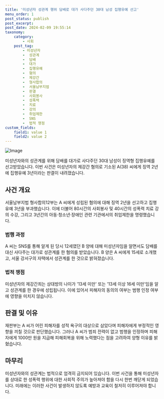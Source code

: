 ```yaml
---
title: '미성년자 성관계 행위 담배로 대가 사다주던 30대 남성 집행유예 선고'
menu_order: 1
post_status: publish
post_excerpt: 
post_date: 2024-02-09 19:55:14
taxonomy:
    category:
        - 사회
    post_tag:
        - 미성년자
        -  성관계
        -  담배
        -  대가
        -  집행유예
        -  혐의
        -  제강간
        -  형사합의
        -  서울남부지법
        -  판결
        -  사회봉사
        -  성폭력
        -  치료
        -  강의
        -  취업제한
        -  SNS
        -  법적 쟁점
custom_fields:
    field1: value 1
    field2: value 2
---
```


![Image](https://imgnews.pstatic.net/image/082/2024/02/09/0001255076_001_20240209093501145.jpg?type=w647)

미성년자와의 성관계를 위해 담배를 대가로 사다주던 30대 남성이 징역형 집행유예를 선고받았습니다. 이번 사건은 미성년자의 제강간 혐의로 기소된 A(38) 씨에게 징역 2년에 집행유예 3년이라는 판결이 내려졌습니다.
## 사건 개요
서울남부지법 형사합의12부는 A 씨에게 성립된 혐의에 대해 징역 2년을 선고하고 집행유예 3년을 부과했습니다. 이에 더불어 80시간의 사회봉사 및 40시간의 성폭력 치료 강의 수강, 그리고 3년간의 아동·청소년·장애인 관련 기관에서의 취업제한을 명령했습니다.
### 범행 과정
A 씨는 SNS를 통해 알게 된 당시 12세였던 B 양에 대해 미성년자임을 알면서도 담배를 대신 사다주는 대가로 성관계를 한 혐의를 받았습니다. B 양은 A 씨에게 15세로 소개했고, 서울 강서구의 자택에서 성관계를 한 것으로 밝혀졌습니다.
### 법적 쟁점
미성년자의 제강간죄는 상대방의 나이가 '13세 미만' 또는 '13세 이상 16세 미만'임을 알고 성관계를 한 경우에 성립됩니다. 이에 있어서 피해자의 동의의 여부는 범행 인정 여부에 영향을 미치지 않습니다.
## 판결 및 이유
재판부는 A 씨가 어린 피해자를 성적 욕구의 대상으로 삼았다며 피해자에게 부정적인 영향을 끼칠 것으로 판단했습니다. 그러나 A 씨가 범죄 전력이 없고 범행을 인정하며 피해자에게 1000만 원을 지급해 피해회복을 위해 노력했다는 점을 고려하여 양형 이유를 밝혔습니다.
## 마무리
미성년자와의 성관계는 법적으로 엄격히 금지되어 있습니다. 이번 사건을 통해 미성년자를 상대로 한 성폭력 행위에 대한 사회적 주의가 높아져야 함을 다시 한번 깨닫게 되었습니다. 미래에는 이러한 사건이 발생하지 않도록 예방과 교육이 철저히 이루어져야 합니다.

